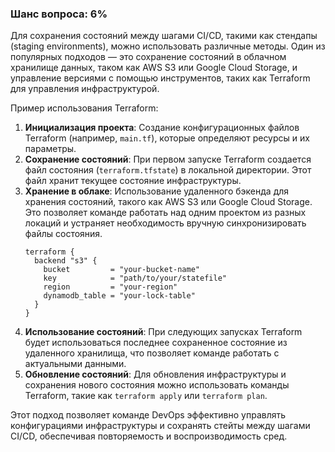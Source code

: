 ### Шанс вопроса: 6%

Для сохранения состояний между шагами CI/CD, такими как стендапы (staging environments), можно использовать различные методы. Один из популярных подходов — это сохранение состояний в облачном хранилище данных, таком как AWS S3 или Google Cloud Storage, и управление версиями с помощью инструментов, таких как Terraform для управления инфраструктурой.

Пример использования Terraform:
1. **Инициализация проекта**: Создание конфигурационных файлов Terraform (например, `main.tf`), которые определяют ресурсы и их параметры.
2. **Сохранение состояний**: При первом запуске Terraform создается файл состояния (`terraform.tfstate`) в локальной директории. Этот файл хранит текущее состояние инфраструктуры.
3. **Хранение в облаке**: Использование удаленного бэкенда для хранения состояний, такого как AWS S3 или Google Cloud Storage. Это позволяет команде работать над одним проектом из разных локаций и устраняет необходимость вручную синхронизировать файлы состояния.
   ```hcl
   terraform {
     backend "s3" {
       bucket         = "your-bucket-name"
       key            = "path/to/your/statefile"
       region         = "your-region"
       dynamodb_table = "your-lock-table"
     }
   }
   ```
4. **Использование состояний**: При следующих запусках Terraform будет использоваться последнее сохраненное состояние из удаленного хранилища, что позволяет команде работать с актуальными данными.
5. **Обновление состояний**: Для обновления инфраструктуры и сохранения нового состояния можно использовать команды Terraform, такие как `terraform apply` или `terraform plan`.

Этот подход позволяет команде DevOps эффективно управлять конфигурациями инфраструктуры и сохранять стейты между шагами CI/CD, обеспечивая повторяемость и воспроизводимость сред.